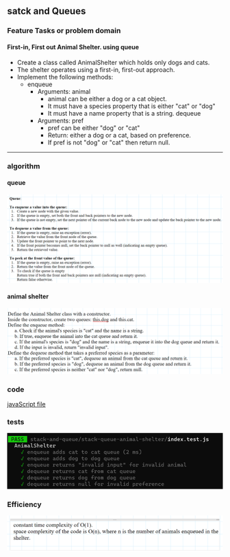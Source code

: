 ## satck and Queues

### Feature Tasks or problem domain

#### First-in, First out Animal Shelter. using queue

- Create a class called AnimalShelter which holds only dogs and cats.
- The shelter operates using a first-in, first-out approach.
- Implement the following methods:
  - enqueue
    - Arguments: animal
      - animal can be either a dog or a cat object.
      - It must have a species property that is either "cat" or "dog"
      - It must have a name property that is a string.
        dequeue
    * Arguments: pref
      - pref can be either "dog" or "cat"
      - Return: either a dog or a cat, based on preference.
      - If pref is not "dog" or "cat" then return null.

<hr>

### algorithm

#### queue

![alg](./quealg.png)

#### animal shelter

![alg](./alg.png)

### code

[javaScript file](./index.js)

### tests

![tests](./tests.png)

### Efficiency

![eff](./complexity.png)

